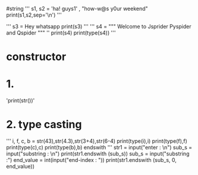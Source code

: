 #string
'''
s1, s2 = 'ha! guys1' , "how-w@s y0ur weekend"
print(s1,s2,sep='\n')
'''


'''
s3 =
Hey
whatsapp
print(s3)
'''
'''
s4 = """
Welcome to Jsprider
Pyspider and Qspider
"""
''
print(s4)
print(type(s4))
'''

# constructor
# 1.
'print(str())'
# 2. type casting
'''
i, f, c, b =  str(43),str(4.3),str(3+4),str(6-4)
print(type(i),i)
print(type(f),f)
print(type(c),c)
print(type(b),b)
endswith
'''
str1 = input("enter : \n")
sub_s = input("substring : \n")
print(str1.endswith (sub_s))
sub_s = input("substring :")
end_value = int(input("end-index : "))
print(str1.endswith (sub_s, 0, end_value))
